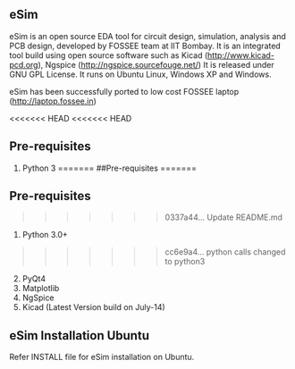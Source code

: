 ## eSim

eSim is an open source EDA tool for circuit design, simulation, analysis and PCB design, developed by FOSSEE team at IIT Bombay. 
It is an integrated tool build using open source software such as Kicad (http://www.kicad-pcd.org), Ngspice (http://ngspice.sourcefouge.net/) 
It is released under GNU GPL License. It runs on Ubuntu Linux, Windows XP and Windows.

eSim has been successfully ported to low cost FOSSEE laptop (http://laptop.fossee.in)

<<<<<<< HEAD
<<<<<<< HEAD
## Pre-requisites
1. Python 3
=======
##Pre-requisites
=======
## Pre-requisites
>>>>>>> 0337a44... Update README.md
1. Python 3.0+
>>>>>>> cc6e9a4... python calls changed to python3
2. PyQt4
3. Matplotlib
4. NgSpice 
5. Kicad (Latest Version build on July-14)

## eSim Installation Ubuntu
Refer INSTALL file for eSim installation on Ubuntu.




